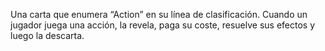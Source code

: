 Una carta que enumera “Action” en su línea de clasificación. Cuando un jugador juega una acción, la revela, paga su coste, resuelve sus efectos y luego la descarta.